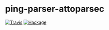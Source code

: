 # ping-parser-attoparsec
[![Travis](https://img.shields.io/travis/frincon/ping-parser-attoparsec.svg)](https://travis-ci.org/frincon/ping-parser-attoparsec) [![Hackage](https://img.shields.io/hackage/v/ping-parser-attoparsec.svg)](http://hackage.haskell.org/package/ping-parser-attoparsec)
